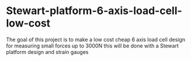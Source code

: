 # Stewart-platform-6-axis-load-cell-low-cost
 The goal of this project is to make a low cost cheap 6 axis load cell design for measuring small forces up to 3000N this will be done with a Stewart platform design and strain gauges

